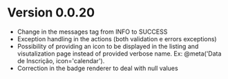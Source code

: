 # Version 0.0.20

- Change in the messages tag from INFO to SUCCESS
- Exception handling in the actions (both validation e errors exceptions)
- Possibility of providing an icon to be displayed in the listing and visutalization page instead of provided verbose name. Ex: @meta('Data de Inscrição, icon='calendar').
- Correction in the badge renderer to deal with null values
